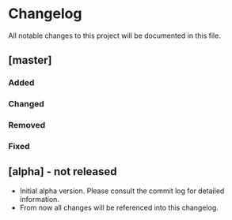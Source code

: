 # Changelog

All notable changes to this project will be documented in this file.

## [master]

### Added
### Changed
### Removed
### Fixed

## [alpha] - not released

- Initial alpha version. Please consult the commit log for detailed information.
- From now all changes will be referenced into this changelog.
